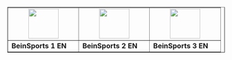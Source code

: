  <div id="sdiv">
    <table class="table table-dark table-bordered" border="1">
      <tbody>
        <tr>
          <td style=
          'text-align:center; vertical-align:middle; font-weight: bold'>
            <a href="https://donelfantastic.github.io/creativemedia/intl/beins1prem.m3u8" target="_blank" rel="noopener noreferrer"><img src="https://assets.bein.com/mena/sites/3/2015/06/beIN_SPORTS1_PREMIUM_Digital_Mono.png" width="70"></a>
          </td>
          <td style=
          'text-align:center; vertical-align:middle; font-weight: bold'>
            <a href="https://donelfantastic.github.io/creativemedia/intl/beins2prem.m3u8" target="_blank" rel="noopener noreferrer"><img src="https://assets.bein.com/mena/sites/3/2015/06/beIN_SPORTS2_PREMIUM_Digital_Mono.png" width="70"></a>
          </td>
          <td style=
          'text-align:center; vertical-align:middle; font-weight: bold'>
            <a href="https://donelfantastic.github.io/creativemedia/intl/beins3prem.m3u8" target="_blank" rel="noopener noreferrer"><img src="https://assets.bein.com/mena/sites/3/2015/06/beIN_SPORTS3_PREMIUM_Digital_Mono.png" width="70"></a>
          </td>
        </tr>
        <tr>
          <td style=
          'text-align:center; vertical-align:middle; font-weight: bold'>
            <a id="name10">BeinSports 1 EN</a><img id="qualitylogo10" width=
            "20">
          </td>
          <td style=
          'text-align:center; vertical-align:middle; font-weight: bold'>
            <a id="name11">BeinSports 2 EN</a><img id="qualitylogo11" width=
            "20">
          </td>
          <td style=
          'text-align:center; vertical-align:middle; font-weight: bold'>
            <a id="name12">BeinSports 3 EN</a><img id="qualitylogo12" width=
            "20">
          </td>
        </tr> 
        </td>
      </tbody>
    </table>
  </div>
